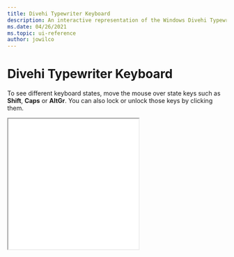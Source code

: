 ```yaml
---
title: Divehi Typewriter Keyboard
description: An interactive representation of the Windows Divehi Typewriter keyboard. To see different keyboard states, click or move the mouse over the state keys.
ms.date: 04/26/2021
ms.topic: ui-reference
author: jowilco
---
```


# Divehi Typewriter Keyboard

To see different keyboard states, move the mouse over state keys such as **Shift**, **Caps** or **AltGr**. You can also lock or unlock those keys by clicking them.

<iframe src="kbddiv2.html" height="300"></iframe>

